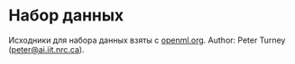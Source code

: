 # Набор данных

Исходники для набора данных взяты с [openml.org](https://www.openml.org/d/307). Author: Peter Turney (peter@ai.iit.nrc.ca).